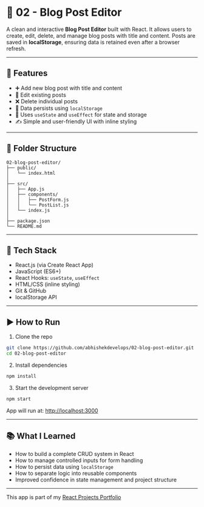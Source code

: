 # 📝 02 - Blog Post Editor

A clean and interactive **Blog Post Editor** built with React. It allows users to create, edit, delete, and manage blog posts with title and content. Posts are saved in **localStorage**, ensuring data is retained even after a browser refresh.

---

## 🚀 Features

- ➕ Add new blog post with title and content  
- 📝 Edit existing posts  
- ❌ Delete individual posts  
- 💾 Data persists using `localStorage`  
- 🧠 Uses `useState` and `useEffect` for state and storage  
- ✍️ Simple and user-friendly UI with inline styling  

---

## 📂 Folder Structure

```
02-blog-post-editor/
├── public/
│   └── index.html
│
├── src/
│   ├── App.js
│   ├── components/
│   │   ├── PostForm.js
│   │   └── PostList.js
│   └── index.js
│
├── package.json
└── README.md
```

---

## 🧠 Tech Stack

- React.js (via Create React App)  
- JavaScript (ES6+)  
- React Hooks: `useState`, `useEffect`  
- HTML/CSS (inline styling)  
- Git & GitHub  
- localStorage API

---

## ▶️ How to Run

1. Clone the repo
```bash
git clone https://github.com/abhishekdevelops/02-blog-post-editor.git
cd 02-blog-post-editor
```

2. Install dependencies
```bash
npm install
```

3. Start the development server
```bash
npm start
```

App will run at: [http://localhost:3000](http://localhost:3000)

---

## 📚 What I Learned

- How to build a complete CRUD system in React  
- How to manage controlled inputs for form handling  
- How to persist data using `localStorage`  
- How to separate logic into reusable components  
- Improved confidence in state management and project structure

---

This app is part of my [React Projects Portfolio](https://github.com/abhishekdevelops/react-projects-portfolio)
